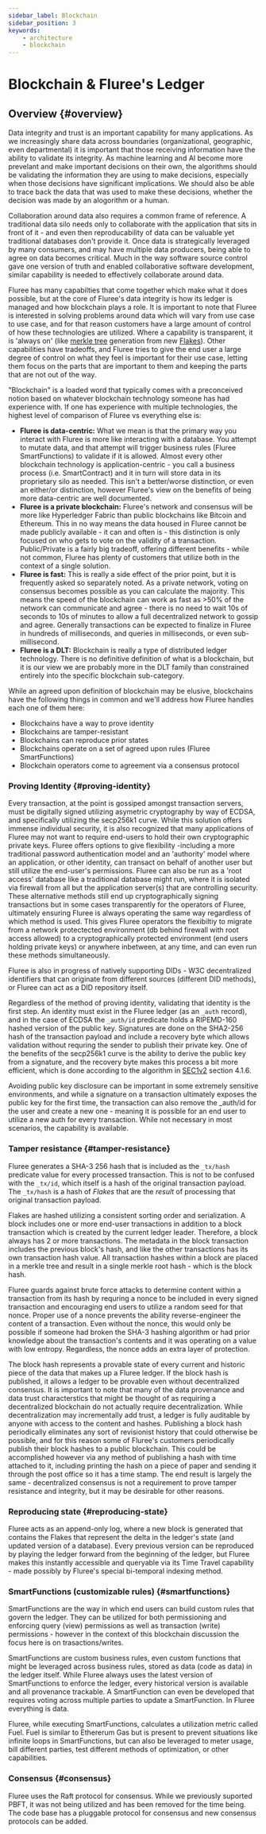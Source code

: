 ```yaml
---
sidebar_label: Blockchain
sidebar_position: 3
keywords:
    - architecture
    - blockchain
---
```

# Blockchain & Fluree's Ledger

## Overview {#overview}

Data integrity and trust is an important capability for many applications. As we
increasingly share data across boundaries (organizational, geographic, even departmental)
it is important that those receiving information have the ability to validate its
integrity. As machine learning and AI become more prevelant and make important decisions
on their own, the algorithms should be validating the information they are using
to make decisions, especially when those decisions have significant implications.
We should also be able to trace back the data that was used to make these decisions,
whether the decision was made by an alogorithm or a human.

Collaboration around data also requires a common frame of reference. A traditional
data silo needs only to collaborate with the application that sits in front of
it - and even then reproducability of data can be valuable yet traditional databases
don't provide it. Once data is strategically leveraged by many consumers, and may
have multiple data producers, being able to agree on data becomes critical. Much
in the way software source control gave one version of truth and enabled collaborative
software development, similar capability is needed to effectively collaborate around
data.

Fluree has many capabilties that come together which make what it does possible,
but at the core of Fluree's data integrity is how its ledger is managed and how
blockchain plays a role. It is important to note that Fluree is interested in solving
problems around data which will vary from use case to use case, and for that reason
customers have a large amount of control of how these technologies are utilized.
Where a capability is transparent, it is 'always on' (like
[merkle tree](https://en.wikipedia.org/wiki/Merkle_tree) generation from new
[Flakes](docs/concepts/core-concepts/flakes)). Other capabilities have tradeoffs, and Fluree
tries to give the end user a large degree of control on what they feel is important
for their use case, letting them focus on the parts that are important to them and
keeping the parts that are not out of the way.

"Blockchain" is a loaded word that typically comes with a preconceived notion based
on whatever blockchain technology someone has had experience with. If one has experience
with multiple technologies, the highest level of comparison of Fluree vs everything
else is:

- **Fluree is data-centric:** What we mean is that the primary way you interact
 with Fluree is more like interacting with a database. You attempt to mutate data,
  and that attempt will trigger business rules (Fluree SmartFunctions) to validate
  if it is allowed. Almost every other blockchain technology is
  application-centric - you call a business process (i.e. SmartContract) and it
  in turn will store data in its proprietary silo as needed. This isn't a
  better/worse distinction, or even an either/or distinction, however Fluree's view
  on the benefits of being more data-centric are well documented.
- **Fluree is a private blockchain:** Fluree's network and consensus will be more
  like Hyperledger Fabric than public blockchains like Bitcoin and Ethereum. This
  in no way means the data housed in Fluree cannot be made publicly available -
  it can and often is - this distinction is only focused on who gets to vote on
  the validity of a transaction. Public/Private is a fairly big tradeoff, offering
  different benefits - while not common, Fluree has plenty of customers that utilize
  both in the context of a single solution.
- **Fluree is fast:** This is really a side effect of the prior point, but it is
  frequently asked so separately noted. As a private network, voting on consensus
  becomes possible as you can calculate the majority. This means the speed of the
  blockchain can work as fast as >50% of the network can communicate and agree -
  there is no need to wait 10s of seconds to 10s of minutes to allow a full decentralized
  network to gossip and agree. Generally transactions can be expected to finalize
  in Fluree in hundreds of milliseconds, and queries in milliseconds, or even sub-millisecond.
- **Fluree is a DLT:** Blockchain is really a type of distributed ledger technology.
  There is no definitive definition of what is a blockchain, but it is our view
  we are probably more in the DLT family than constrained entirely into the specific
  blockchain sub-category.

While an agreed upon definition of blockchain may be elusive, blockchains have the
following things in common and we'll address how Fluree handles each one of them
here:

- Blockchains have a way to prove identity
- Blockchains are tamper-resistant
- Blockchains can reproduce prior states
- Blockchains operate on a set of agreed upon rules (Fluree SmartFunctions)
- Blockchain operators come to agreement via a consensus protocol

### Proving Identity {#proving-identity}

Every transaction, at the point is gossiped amongst transaction servers, must be
digitally signed utilizing asymetric cryptography by way of ECDSA, and specifically
utilizing the secp256k1 curve. While this solution offers immense individual security,
it is also recognized that many applications of Fluree may not want to require end-users
to hold their own cryptographic private keys. Fluree offers options to give
flexibility -including a more traditional password authentication model and an
'authority' model where an application, or other identity, can transact on behalf
of another user but still utilize the end-user's permissions. Fluree can also be
run as a 'root access' database like a traditional database might run, where it
is isolated via firewall from all but the application server(s) that are controlling
security. These alternative methods still end up cryptographically signing transactions
but in some cases transparently for the operators of Fluree, ultimately ensuring
Fluree is always operating the same way regardless of which method is used. This
gives Fluree operators the flexibiltiy to migrate from a network protectected environment
(db behind firewall with root access allowed) to a cryptographically protected environment
(end users holding private keys) or anywhere inbetween, at any time, and can even
run these methods simultaneously.

Fluree is also in progress of natively supporting DIDs - W3C decentralized identifiers
that can originate from different sources (different DID methods), or Fluree can
act as a DID repository itself.

Regardless of the method of proving identity, validating that identity is the first
step. An identity must exist in the Fluree ledger (as an `_auth` record), and in
the case of ECDSA the `_auth/id` predicate holds a RIPEMD-160 hashed version of
the public key. Signatures are done on the SHA2-256 hash of the transaction payload
and include a recovery byte which allows validation without requring the sender
to publish their private key. One of the benefits of the secp256k1 curve is the
ability to derive the public key from a signature, and the recovery byte makes this
process a bit more efficient, which is done according to the algorithm in
[SEC1v2](https://www.secg.org/sec1-v2.pdf) section 4.1.6.

Avoiding public key disclosure can be important in some extremely sensitive environments,
and while a signature on a transaction ultimately exposes the public key for the
first time, the transaction can also remove the _auth/id for the user and create
a new one - meaning it is possible for an end user to utilize a new auth for every
transaction. While not necessary in most scenarios, the capability is available.

### Tamper resistance {#tamper-resistance}

Fluree generates a SHA-3 256 hash that is included as the `_tx/hash` predicate value
for every processed transaction. This is not to be confused with the `_tx/id`, which
itself is a hash of the original transaction payload. The `_tx/hash` is a hash of
*Flakes* that are the *result* of processing that original transaction payload.

Flakes are hashed utilizing a consistent sorting order and serialization. A block
includes one or more end-user transactions in addition to a block transaction which
is created by the current ledger leader. Therefore, a block always has 2 or more
transactions. The metadata in the block transaction includes the previous block's
hash, and like the other transactions has its own transaction hash value. All transaction
hashes within a block are placed in a merkle tree and result in a single merkle
root hash - which is the block hash.

Fluree guards against brute force attacks to determine content within a transaction
from its hash by requring a nonce to be included in every signed transaction and
encouraging end users to utilize a random seed for that nonce. Proper use of a nonce
prevents the ability reverse-engineer the content of a transaction. Even without
the nonce, this would only be possible if someone had broken the SHA-3 hashing algorithm
or had prior knowledge about the transaction's contents and it was operating on
a value with low entropy. Regardless, the nonce adds an extra layer of protection.

The block hash represents a provable state of every current and historic piece of
the data that makes up a Fluree ledger. If the block hash is published, it allows
a ledger to be provable even without decentralized consensus. It is important to
note that many of the data provenance and data trust characterstics that might be
thought of as requiring a decentralized blockchain do not actually require decentralization.
While decentralization may incrementally add trust, a ledger is fully auditable
by anyone with access to the content and hashes. Publishing a block hash periodically
eliminates any sort of revisionist history that could otherwise be possible, and
for this reason some of Fluree's customers periodically publish their block hashes
to a public blockchain. This could be accomplished however via any method of publishing
a hash with time attached to it, including printing the hash on a piece of paper
and sending it through the post office so it has a time stamp. The end result is
largely the same - decentralized consensus is not a requirement to prove tamper
resistance and integrity, but it may be desirable for other reasons.

### Reproducing state {#reproducing-state}

Fluree acts as an append-only log, where a new block is generated that contains
the Flakes that represent the delta in the ledger's state (and updated version of
a database). Every previous version can be reproduced by playing the ledger forward
from the beginning of the ledger, but Fluree makes this instantly accessible and
queryable via its Time Travel capability - made possibly by Fluree's special bi-temporal
indexing method.

### SmartFunctions (customizable rules) {#smartfunctions}

SmartFunctions are the way in which end users can build custom rules that govern
the ledger. They can be utilized for both permissioning and enforcing query (view)
permissions as well as transaction (write) permissions - however in the context
of this blockchain discussion the focus here is on trasactions/writes.

SmartFunctions are custom business rules, even custom functions that might be leveraged
across business rules, stored as data (code as data) in the ledger itself. While
Fluree always uses the latest version of SmartFunctions to enforce the ledger, every
historical version is available and all provenance trackable. A SmartFunction can
even be developed that requires voting across multiple parties to update a SmartFunction.
In Fluree everything is data.

Fluree, while executing SmartFunctions, calculates a utilization metric called Fuel.
Fuel is similar to Ethererum Gas but is present to prevent situations like infinite
loops in SmartFunctions, but can also be leveraged to meter usage, bill different
parties, test different methods of optimization, or other capabilities.

### Consensus {#consensus}

Fluree uses the Raft protocol for consensus. While we previously suported PBFT,
it was not being utilized and has been removed for the time being. The code base has a pluggable protocol for consensus
and new consensus protocols can be added.
